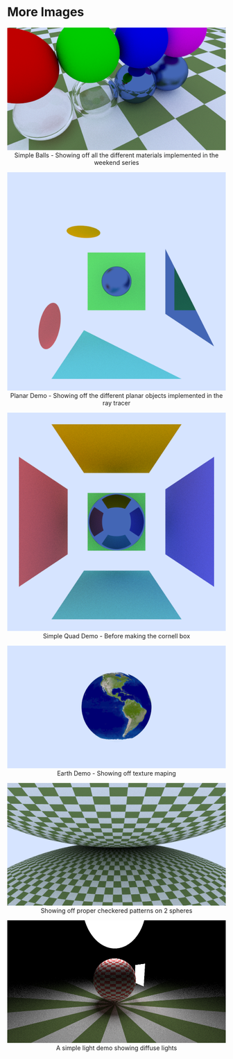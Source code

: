 # More Images

<div align="center">

![Weekend Final Render](./images/simple-balls.png)  
Simple Balls - Showing off all the different materials implemented in the weekend series  

![Planar Demo](./images/planar.png)  
Planar Demo - Showing off the different planar objects implemented in the ray tracer  

![Quad Demo](./images/quad.png)  
Simple Quad Demo - Before making the cornell box  

![Earth Demo](./images/earth.png)  
Earth Demo - Showing off texture maping  

![Worlds Colliding](./images/worlds-colliding.png)  
Showing off proper checkered patterns on 2 spheres  

![Light Demo](./images/light-demo.png)  
A simple light demo showing diffuse lights  

</div>
